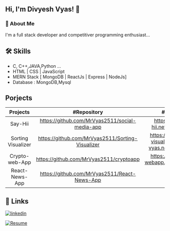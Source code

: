 
## Hi, I'm Divyesh Vyas! 👋


### 🚀 About Me
I'm a full stack developer and competitiver programming enthusiast...


## 🛠 Skills
- C, C++,JAVA,Python ... 
- HTML | CSS | JavaScript
- MERN Stack [ MongoDB | ReactJs | Express | NodeJs]
- Database : MongoDB,Mysql

## Porjects 

| Projects | #Repository  | #Link  |
| :-:   | :-: | :-: |
| Say-Hii | https://github.com/MrVyas2511/social-media-app | https://say-hii.netlify.app/ |
| Sorting Visualizer | https://github.com/MrVyas2511/Sorting-Visualizer | https://sorting-visualizer-by-vyas.netlify.app/ |
| Crypto-web-App | https://github.com/MrVyas2511/cryptoapp | https://crypto-webapp.netlify.app/ |
| React-News-App | https://github.com/MrVyas2511/React-News-App | NA |

## 🔗 Links

[![linkedin](https://img.shields.io/badge/linkedin-0A66C2?style=for-the-badge&logo=linkedin&logoColor=white)](https://www.linkedin.com/in/d-vyesh-vyas-823442190/)

[![Resume](https://img.shields.io/badge/Resume-0A66C2?style=for-the-badge&logo=ko-fi&logoColor=white)]()
